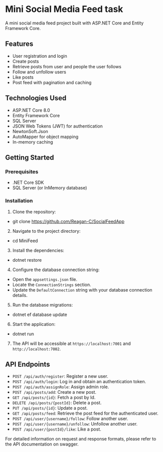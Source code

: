 # Mini Social Media Feed task

A mini social media feed project built with ASP.NET Core and Entity Framework Core.

## Features

- User registration and login
- Create posts
- Retrieve posts from user and people the user follows
- Follow and unfollow users
- Like posts
- Post feed with pagination and caching

## Technologies Used

- ASP.NET Core 8.0
- Entity Framework Core
- SQL Server
- JSON Web Tokens (JWT) for authentication
- NewtonSoft.Json
- AutoMapper for object mapping
- In-memory caching

## Getting Started

### Prerequisites

- .NET Core SDK 
- SQL Server (or InMemory database)

### Installation

1. Clone the repository: 
- git clone https://github.com/Reagan-C/SocialFeedApp

2. Navigate to the project directory: 
- cd MiniFeed

3. Install the dependencies:
- dotnet restore

4. Configure the database connection string:
- Open the `appsettings.json` file.
- Locate the `ConnectionStrings` section.
- Update the `DefaultConnection` string with your database connection details.

5. Run the database migrations:
- dotnet ef database update

6. Start the application:
- dotnet run

7. The API will be accessible at `https://localhost:7001` and `http://localhost:7002`.

## API Endpoints

- `POST /api/auth/register`: Register a new user.
- `POST /api/auth/login`: Log in and obtain an authentication token.
- `POST /api/auth/assignRole`: Assign admin role.
- `POST /api/posts/add`: Create a new post.
- `GET /api/posts/{id}`: Fetch a post by Id.
- `DELETE /api/posts/{postId}`: Delete a post.
- `PUT /api/posts/{id}`: Update a post.
- `GET /api/posts/feed`: Retrieve the post feed for the authenticated user.
- `POST /api/user/{username}/follow`: Follow another user.
- `POST /api/user/{username}/unfollow`: Unfollow another user.
- `POST /api/user/{postId}/like`: Like a post.

For detailed information on request and response formats, please refer to the API documentation on swagger.

